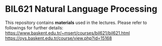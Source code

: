 # BIL621 Natural Language Processing
This repository contains **materials** used in the lectures. Please refer to followings for further details:
https://www.baskent.edu.tr/~msert/courses/bil621/bil621.html 
https://oys.baskent.edu.tr/course/view.php?id=15168
